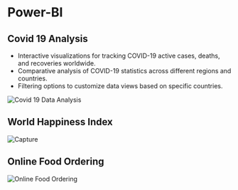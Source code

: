 # Power-BI
## Covid 19 Analysis 

- Interactive visualizations for tracking COVID-19 active cases, deaths, and recoveries worldwide.
- Comparative analysis of COVID-19 statistics across different regions and countries.
- Filtering options to customize data views based on specific countries.

![Covid 19 Data Analysis](https://github.com/Vignesh227/Power-BI/assets/96369223/16df58f4-9270-470b-9859-24e76ac6b687)

## World Happiness Index

![Capture](https://github.com/Vignesh227/Power-BI/assets/96369223/3384fe92-9bcb-4aed-bf9d-c010c1f39c48)

## Online Food Ordering

![Online Food Ordering](https://github.com/Vignesh227/Power-BI/assets/96369223/1c4d6498-e133-4cbf-9447-4d6301b9083a)
